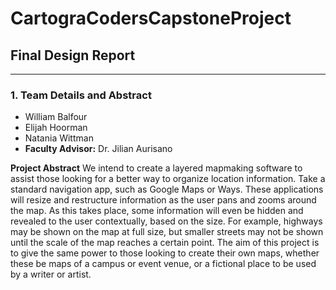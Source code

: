 # CartograCodersCapstoneProject
## Final Design Report

---

### 1. Team Details and Abstract
  - William Balfour
  - Elijah Hoorman
  - Natania Wittman
  - **Faculty Advisor:** Dr. Jilian Aurisano
    
**Project Abstract**
We intend to create a layered mapmaking software to assist those looking for a better way to organize location information. 
Take a standard navigation app, such as Google Maps or Ways. These applications will resize and restructure information as the user pans and zooms around the map. 
As this takes place, some information will even be hidden and revealed to the user contextually, based on the size. For example, highways may be shown on the map at full size,
but smaller streets may not be shown until the scale of the map reaches a certain point. The aim of this project is to give the same power to those looking to create 
their own maps, whether these be maps of a campus or event venue, or a fictional place to be used by a writer or artist.


